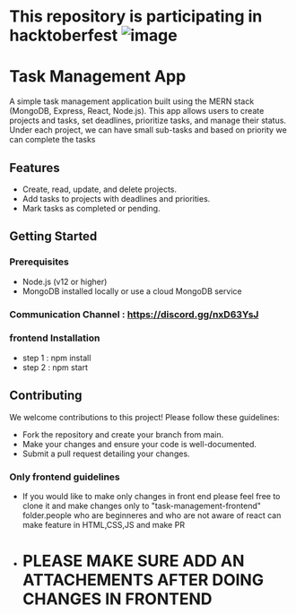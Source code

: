 # This repository is participating in hacktoberfest ![image](https://github.com/user-attachments/assets/c666630c-1de4-471d-b7c5-7f273f3d11b8)


# Task Management App
A simple task management application built using the MERN stack (MongoDB, Express, React, Node.js). This app allows users to create projects and tasks, set deadlines, prioritize tasks, and manage their status. Under each project, we can have small sub-tasks and based on priority we can complete the tasks

## Features

- Create, read, update, and delete projects.
- Add tasks to projects with deadlines and priorities.
- Mark tasks as completed or pending.

## Getting Started

### Prerequisites

- Node.js (v12 or higher)
- MongoDB installed locally or use a cloud MongoDB service

### Communication Channel : https://discord.gg/nxD63YsJ

### frontend Installation
- step 1 : npm install
- step 2 : npm start

## Contributing
We welcome contributions to this project! Please follow these guidelines:
- Fork the repository and create your branch from main.
- Make your changes and ensure your code is well-documented.
- Submit a pull request detailing your changes.

 ### Only frontend guidelines
   - If you would like to make only changes in front end please feel free to clone it and make changes only to "task-management-frontend" folder.people who are beginneres and who are not aware of react can make feature in HTML,CSS,JS and make PR
   - # PLEASE MAKE SURE ADD AN ATTACHEMENTS AFTER DOING CHANGES IN FRONTEND

 
